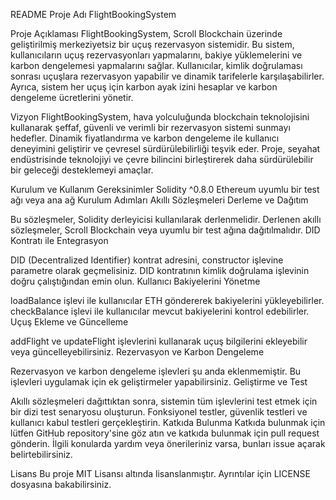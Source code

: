 README
Proje Adı
FlightBookingSystem

Proje Açıklaması
FlightBookingSystem, Scroll Blockchain üzerinde geliştirilmiş merkeziyetsiz bir uçuş rezervasyon sistemidir. Bu sistem, kullanıcıların uçuş rezervasyonları yapmalarını, bakiye yüklemelerini ve karbon dengelemesi yapmalarını sağlar. Kullanıcılar, kimlik doğrulaması sonrası uçuşlara rezervasyon yapabilir ve dinamik tarifelerle karşılaşabilirler. Ayrıca, sistem her uçuş için karbon ayak izini hesaplar ve karbon dengeleme ücretlerini yönetir.

Vizyon
FlightBookingSystem, hava yolculuğunda blockchain teknolojisini kullanarak şeffaf, güvenli ve verimli bir rezervasyon sistemi sunmayı hedefler. Dinamik fiyatlandırma ve karbon dengeleme ile kullanıcı deneyimini geliştirir ve çevresel sürdürülebilirliği teşvik eder. Proje, seyahat endüstrisinde teknolojiyi ve çevre bilincini birleştirerek daha sürdürülebilir bir geleceği desteklemeyi amaçlar.

Kurulum ve Kullanım
Gereksinimler
Solidity ^0.8.0
Ethereum uyumlu bir test ağı veya ana ağ
Kurulum Adımları
Akıllı Sözleşmeleri Derleme ve Dağıtım

Bu sözleşmeler, Solidity derleyicisi kullanılarak derlenmelidir.
Derlenen akıllı sözleşmeler, Scroll Blockchain veya uyumlu bir test ağına dağıtılmalıdır.
DID Kontratı ile Entegrasyon

DID (Decentralized Identifier) kontrat adresini, constructor işlevine parametre olarak geçmelisiniz.
DID kontratının kimlik doğrulama işlevinin doğru çalıştığından emin olun.
Kullanıcı Bakiyelerini Yönetme

loadBalance işlevi ile kullanıcılar ETH göndererek bakiyelerini yükleyebilirler.
checkBalance işlevi ile kullanıcılar mevcut bakiyelerini kontrol edebilirler.
Uçuş Ekleme ve Güncelleme

addFlight ve updateFlight işlevlerini kullanarak uçuş bilgilerini ekleyebilir veya güncelleyebilirsiniz.
Rezervasyon ve Karbon Dengeleme

Rezervasyon ve karbon dengeleme işlevleri şu anda eklenmemiştir. Bu işlevleri uygulamak için ek geliştirmeler yapabilirsiniz.
Geliştirme ve Test

Akıllı sözleşmeleri dağıttıktan sonra, sistemin tüm işlevlerini test etmek için bir dizi test senaryosu oluşturun.
Fonksiyonel testler, güvenlik testleri ve kullanıcı kabul testleri gerçekleştirin.
Katkıda Bulunma
Katkıda bulunmak için lütfen GitHub repository'sine göz atın ve katkıda bulunmak için pull request gönderin. İlgili konularda yardım veya önerileriniz varsa, bunları issue açarak belirtebilirsiniz.

Lisans
Bu proje MIT Lisansı altında lisanslanmıştır. Ayrıntılar için LICENSE dosyasına bakabilirsiniz.
